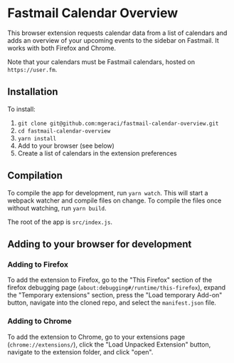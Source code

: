 # Fastmail Calendar Overview
This browser extension requests calendar data from a list of calendars and adds
an overview of your upcoming events to the sidebar on Fastmail. It works with
both Firefox and Chrome.

Note that your calendars must be Fastmail calendars, hosted on `https://user.fm`.

## Installation
To install:
1) `git clone git@github.com:mgeraci/fastmail-calendar-overview.git`
1) `cd fastmail-calendar-overview`
1) `yarn install`
1) Add to your browser (see below)
1) Create a list of calendars in the extension preferences

## Compilation
To compile the app for development, run `yarn watch`. This will start a webpack
watcher and compile files on change. To compile the files once without watching,
run `yarn build`.

The root of the app is `src/index.js`.

## Adding to your browser for development

### Adding to Firefox
To add the extension to Firefox, go to the "This Firefox" section of the
firefox debugging page (`about:debugging#/runtime/this-firefox`), expand the
"Temporary extensions" section, press the "Load temporary Add-on" button,
navigate into the cloned repo, and select the `manifest.json` file.

### Adding to Chrome
To add the extension to Chrome, go to your extensions page (`chrome://extensions/`),
click the "Load Unpacked Extension" button, navigate to the extension folder,
and click "open".
